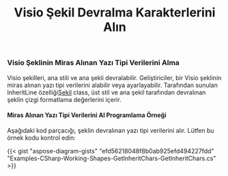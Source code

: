 ﻿---
title: Visio Şekil Devralma Karakterlerini Alın
type: docs
weight: 101
url: /tr/net/get-visio-shape-inherit-chars/
description: Bu bölüm, visio şeklinin ana stilinden ve Aspose.Diagram ana stilinden devralınan yazı tipi stilinin nasıl alınacağını açıklar.
---
### **Visio Şeklinin Miras Alınan Yazı Tipi Verilerini Alma**
 Visio şekilleri, ana stili ve ana şekli devralabilir. Geliştiriciler, bir Visio şeklinin miras alınan yazı tipi verilerini alabilir veya ayarlayabilir. Tarafından sunulan InheritLine özelliği[Şekil](http://www.aspose.com/api/net/diagram/aspose.diagram/shape) class, üst stil ve ana şekil tarafından devralınan şeklin çizgi formatlama değerlerini içerir.
#### **Miras Alınan Yazı Tipi Verilerini Al Programlama Örneği**
Aşağıdaki kod parçacığı, şeklin devralınan yazı tipi verilerini alır. Lütfen bu örnek kodu kontrol edin:

{{< gist "aspose-diagram-gists" "efd56218048f8b0ab925efd494227fdd" "Examples-CSharp-Working-Shapes-GetInheritChars-GetInheritChars.cs" >}}


